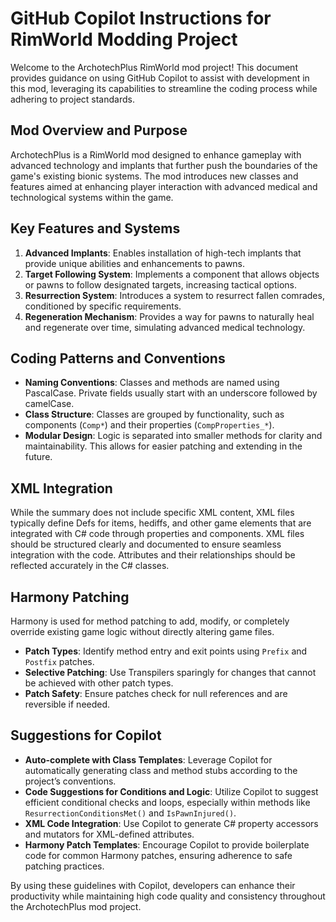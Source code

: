 # GitHub Copilot Instructions for RimWorld Modding Project

Welcome to the ArchotechPlus RimWorld mod project! This document provides guidance on using GitHub Copilot to assist with development in this mod, leveraging its capabilities to streamline the coding process while adhering to project standards.

## Mod Overview and Purpose

ArchotechPlus is a RimWorld mod designed to enhance gameplay with advanced technology and implants that further push the boundaries of the game's existing bionic systems. The mod introduces new classes and features aimed at enhancing player interaction with advanced medical and technological systems within the game.

## Key Features and Systems

1. **Advanced Implants**: Enables installation of high-tech implants that provide unique abilities and enhancements to pawns.
2. **Target Following System**: Implements a component that allows objects or pawns to follow designated targets, increasing tactical options.
3. **Resurrection System**: Introduces a system to resurrect fallen comrades, conditioned by specific requirements.
4. **Regeneration Mechanism**: Provides a way for pawns to naturally heal and regenerate over time, simulating advanced medical technology.

## Coding Patterns and Conventions

- **Naming Conventions**: Classes and methods are named using PascalCase. Private fields usually start with an underscore followed by camelCase. 
- **Class Structure**: Classes are grouped by functionality, such as components (`Comp*`) and their properties (`CompProperties_*`).
- **Modular Design**: Logic is separated into smaller methods for clarity and maintainability. This allows for easier patching and extending in the future.

## XML Integration

While the summary does not include specific XML content, XML files typically define Defs for items, hediffs, and other game elements that are integrated with C# code through properties and components. XML files should be structured clearly and documented to ensure seamless integration with the code. Attributes and their relationships should be reflected accurately in the C# classes.

## Harmony Patching

Harmony is used for method patching to add, modify, or completely override existing game logic without directly altering game files.

- **Patch Types**: Identify method entry and exit points using `Prefix` and `Postfix` patches.
- **Selective Patching**: Use Transpilers sparingly for changes that cannot be achieved with other patch types.
- **Patch Safety**: Ensure patches check for null references and are reversible if needed.

## Suggestions for Copilot

- **Auto-complete with Class Templates**: Leverage Copilot for automatically generating class and method stubs according to the project’s conventions.
- **Code Suggestions for Conditions and Logic**: Utilize Copilot to suggest efficient conditional checks and loops, especially within methods like `ResurrectionConditionsMet()` and `IsPawnInjured()`.
- **XML Code Integration**: Use Copilot to generate C# property accessors and mutators for XML-defined attributes.
- **Harmony Patch Templates**: Encourage Copilot to provide boilerplate code for common Harmony patches, ensuring adherence to safe patching practices.

By using these guidelines with Copilot, developers can enhance their productivity while maintaining high code quality and consistency throughout the ArchotechPlus mod project.
